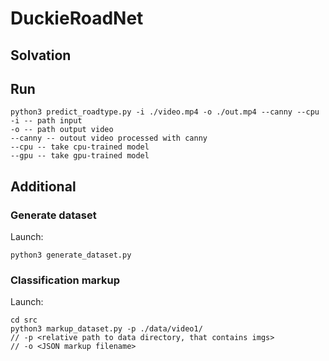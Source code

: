 # DuckieRoadNet

## Solvation




## Run

```
python3 predict_roadtype.py -i ./video.mp4 -o ./out.mp4 --canny --cpu
-i -- path input
-o -- path output video
--canny -- outout video processed with canny
--cpu -- take cpu-trained model
--gpu -- take gpu-trained model
```


## Additional

### Generate dataset

Launch:
```
python3 generate_dataset.py 
```

### Classification markup

Launch:
```
cd src
python3 markup_dataset.py -p ./data/video1/ 
// -p <relative path to data directory, that contains imgs>
// -o <JSON markup filename>
``` 